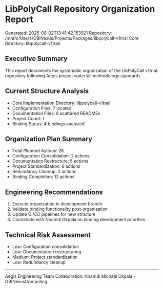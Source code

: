 
# LibPolyCall Repository Organization Report
Generated: 2025-06-02T13:41:42.153921
Repository: /mnt/c/Users/OBINexus/Projects/Packages/libpolycall-v1trial
Core Directory: libpolycall-v1trail

## Executive Summary
This report documents the systematic organization of the LibPolyCall v1trial
repository following Aegis project waterfall methodology standards.

## Current Structure Analysis
- Core Implementation Directory: libpolycall-v1trail
- Configuration Files: 7 located
- Documentation Files: 6 scattered READMEs
- Project Count: 1
- Binding Status: 4 bindings analyzed

## Organization Plan Summary
- Total Planned Actions: 28
- Configuration Consolidation: 2 actions
- Documentation Restructure: 5 actions
- Project Standardization: 6 actions
- Redundancy Cleanup: 3 actions
- Binding Completion: 12 actions

## Engineering Recommendations
1. Execute organization in development branch
2. Validate binding functionality post-organization
3. Update CI/CD pipelines for new structure
4. Coordinate with Nnamdi Okpala on binding development priorities

## Technical Risk Assessment
- Low: Configuration consolidation
- Low: Documentation restructuring  
- Medium: Project standardization
- Low: Redundancy cleanup

---
Aegis Engineering Team
Collaboration: Nnamdi Michael Okpala - OBINexusComputing
